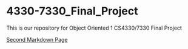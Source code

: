 # 4330-7330_Final_Project
This is our repository for Object Oriented 1 CS4330/7330 Final Project

[Second Markdown Page](https://github.com/nasz8f/4330-7330_Final_Project/blob/master/Second.md)

